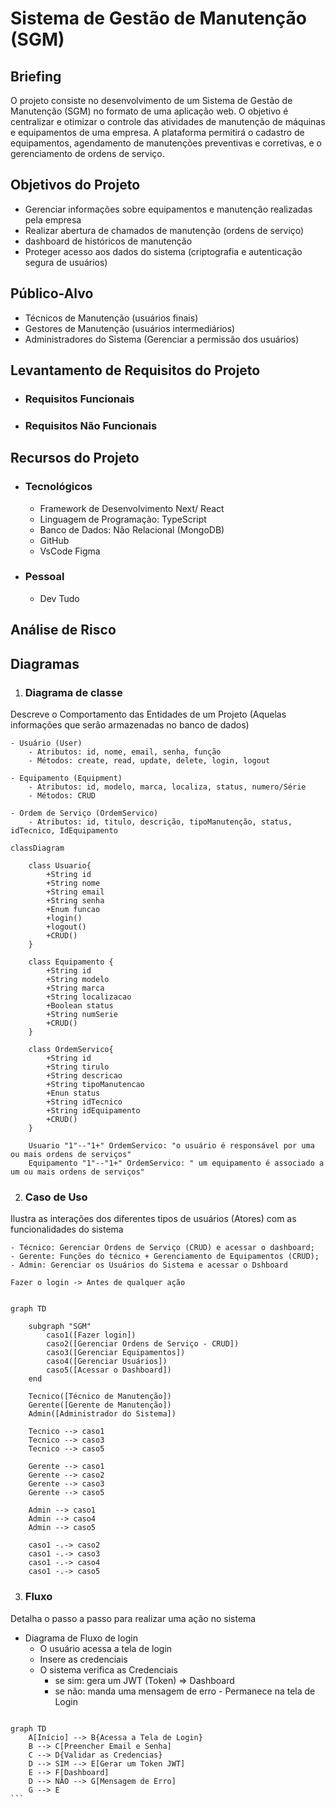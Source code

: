 # Sistema de Gestão de Manutenção (SGM)

## Briefing
O projeto consiste no desenvolvimento de um Sistema de Gestão de Manutenção (SGM) no formato de uma aplicação web. O objetivo é centralizar e otimizar o controle das atividades de manutenção de máquinas e equipamentos de uma empresa. A plataforma permitirá o cadastro de equipamentos, agendamento de manutenções preventivas e corretivas, e o gerenciamento de ordens de serviço.

## Objetivos do Projeto
- Gerenciar informações sobre equipamentos e manutenção realizadas pela empresa
- Realizar abertura de chamados de manutenção (ordens de serviço)
- dashboard de históricos de manutenção
- Proteger acesso aos dados do sistema (criptografia e autenticação segura de usuários)

## Público-Alvo
- Técnicos de Manutenção (usuários finais)
- Gestores de Manutenção (usuários intermediários)
- Administradores do Sistema (Gerenciar a permissão dos usuários)

## Levantamento de Requisitos do Projeto
- ### Requisitos Funcionais
    
- ### Requisitos Não Funcionais

## Recursos do Projeto
- ### Tecnológicos 
    - Framework de Desenvolvimento Next/ React
    - Linguagem de Programação: TypeScript
    - Banco de Dados: Não Relacional (MongoDB)
    - GitHub
    - VsCode
    Figma

- ### Pessoal
    - Dev Tudo

## Análise de Risco

## Diagramas

1. ### Diagrama de classe 
Descreve o Comportamento das Entidades de um Projeto (Aquelas informações que serão armazenadas no banco de dados)

    - Usuário (User)
        - Atributos: id, nome, email, senha, função
        - Métodos: create, read, update, delete, login, logout 

    - Equipamento (Equipment)
        - Atributos: id, modelo, marca, localiza, status, numero/Série
        - Métodos: CRUD

    - Ordem de Serviço (OrdemServico)
        - Atributos: id, titulo, descrição, tipoManutenção, status, idTecnico, IdEquipamento


``` mermaid 
classDiagram

    class Usuario{
        +String id
        +String nome
        +String email
        +String senha
        +Enum funcao
        +login()
        +logout()
        +CRUD()
    }

    class Equipamento {
        +String id
        +String modelo
        +String marca
        +String localizacao
        +Boolean status
        +String numSerie
        +CRUD()
    }

    class OrdemServico{
        +String id
        +String tirulo
        +String descricao
        +String tipoManutencao
        +Enun status
        +String idTecnico
        +String idEquipamento
        +CRUD()
    }

    Usuario "1"--"1+" OrdemServico: "o usuário é responsável por uma ou mais ordens de serviços"
    Equipamento "1"--"1+" OrdemServico: " um equipamento é associado a um ou mais ordens de serviços"

```

2. ### Caso de Uso
Ilustra as interações dos diferentes tipos de usuários (Atores) com as funcionalidades do sistema

    - Técnico: Gerenciar Ordens de Serviço (CRUD) e acessar o dashboard;
    - Gerente: Funções do técnico + Gerenciamento de Equipamentos (CRUD);
    - Admin: Gerenciar os Usuários do Sistema e acessar o Dshboard

    Fazer o login -> Antes de qualquer ação

```mermaid

graph TD

    subgraph "SGM"
        caso1([Fazer login])
        caso2([Gerenciar Ordens de Serviço - CRUD])
        caso3([Gerenciar Equipamentos])
        caso4([Gerenciar Usuários])
        caso5([Acessar o Dashboard])
    end

    Tecnico([Técnico de Manutenção])
    Gerente([Gerente de Manutenção])
    Admin([Administrador do Sistema])

    Tecnico --> caso1
    Tecnico --> caso3
    Tecnico --> caso5

    Gerente --> caso1
    Gerente --> caso2
    Gerente --> caso3
    Gerente --> caso5

    Admin --> caso1
    Admin --> caso4
    Admin --> caso5

    caso1 -.-> caso2
    caso1 -.-> caso3
    caso1 -.-> caso4
    caso1 -.-> caso5

```

3. ### Fluxo
Detalha o passo a passo para realizar uma ação no sistema

- Diagrama de Fluxo de login
    - O usuário acessa a tela de login
    - Insere as credenciais
    - O sistema verifica as Credenciais 
        - se sim: gera um JWT (Token) => Dashboard
        - se não: manda uma mensagem de erro - Permanece na tela de Login

````mermaid

graph TD
    A[Início] --> B{Acessa a Tela de Login}
    B --> C[Preencher Email e Senha]
    C --> D{Validar as Credencias}
    D --> SIM --> E[Gerar um Token JWT]
    E --> F[Dashboard]
    D --> NÃO --> G[Mensagem de Erro]
    G --> E
```